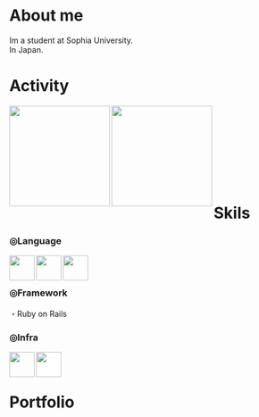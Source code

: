 # About me
Im a student at Sophia University.
<br>
In Japan.

# Activity

<div>
  <img align="left" style="height: 180px;" src="https://github-readme-stats.vercel.app/api/top-langs/?username=Shuma-Yamamoto&layout=compact&theme=onedark" />
  <img align="left" style="height: 180px;" src="https://github-readme-stats.vercel.app/api?username=Shuma-Yamamoto&layout=compact&theme=onedark" />
</div>

<br><br><br><br><br><br><br><br>

# Skils

### ◎Language
<img align="left" style="height: 45px;" src="https://user-images.githubusercontent.com/70557787/192207301-0488b458-a0ba-494b-a876-64d0fd138a61.png" />
<img align="left" style="height: 45px;" src="https://img.icons8.com/color/48/000000/html-5--v1.png"/>
<img align="left" style="height: 45px;" src="https://img.icons8.com/color/48/000000/css3.png"/>
<br><br>

### ◎Framework
・Ruby on Rails

### ◎Infra
<img align="left" style="height: 45px;" src="https://img.icons8.com/color/48/000000/heroku.png"/>
<img align="left" style="height: 45px; background-color: white;" src="https://img.icons8.com/color/48/000000/amazon-web-services.png"/>
<br><br>

# Portfolio

